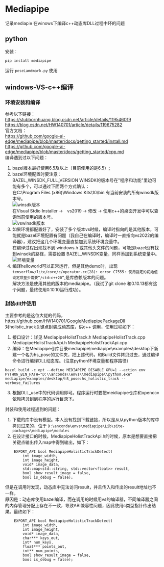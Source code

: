 # Mediapipe 
记录mediapie 在winows下编译c++动态库DLL过程中环的问题
## python
安装：
```
pip install mediapipe
``` 
运行 `poseLandmark.py` 使用

## windows-VS-c++编译
### 环境安装和编译
参考以下链接：  
https://stubbornhuang.blog.csdn.net/article/details/119546019  
https://blog.csdn.net/HW140701/article/details/119675282  
官方文档：  
https://github.com/google-ai-edge/mediapipe/blob/master/docs/getting_started/install.md  
https://github.com/google-ai-edge/mediapipe/blob/master/docs/getting_started/cpp.md  
编译遇到过以下问题：  
1. bazel版本最好使用6.5及以上（目前使用的是6.5）;  
2. bazel环境配置时要注意：  
BAZEL_WINSDK_FULL_VERSION WINSDK的版本号在"程序和功能"里边可能有多个，可以通过下面两个方式确认：  
在C:\Program Files (x86)\Windows Kits\10\bin 有当前安装的所有winsdk版本号。  
![winsdk版本]("./sources/1.png")  
在Visual Stdio Installer ->　vs2019 -> 修改 -> 使用c++的桌面开发中可以查询当前使用的版本号。  
![vswinsdk版本]("./sources/2.png")  
3. 如果环境都配置好了，安装了多个版本vs时候，编译时指向的是其他版本，可能就是bazel环境配置有问题（我自己在编译时，编译时一直指向vs2022的编译器），建议把这几个环境变量直接加到系统环境变量中。  
在编译过程出现找不到 windows.h 或其他头文件的问题，可能是bazel没有找到winsdk的路径，需要设置 BAZEL_WINSDK变量，同样添加到系统变量中。  
![环境变量]("./sources/3.png")
4. 编译helloworld可以正常运行，但是其他demo时，出现 `tensorflow/lite/core/c/operator.cc(28): error C7555: 使用指定的初始值设定项至少需要“/std:c++20”`,是库依赖版本的问题。  
解决方法是使用其他的版本的mediapipe。（我试了git clone 和0.10.13都有这个问题，最终使用0.10.10运行成功）。  
### 封装dll并使用
主要参考的是这位大佬的代码，https://github.com/HW140701/GoogleMediapipePackageDll  
对holistic_track关键点封装成动态库，供c++ 调用，使用过程如下：  
1. 接口设计：详见 MediapipeHolistTrack.h MediapipeHolistTrack.cpp MediapipeHolistTrackApi.h MediapipeHolistTrackApi.cpp
2. 编译：在Mediapipe仓库目录mediapipe\mediapipe\examples\desktop下新建一个名为hs_pose的文件夹，把上述代码，和Build文件拷贝过去，通过编译命令进行编译DLL动态库。（注意python环境变量和程序路径）
 ```
bazel build -c opt --define MEDIAPIPE_DISABLE_GPU=1 --action_env PYTHON_BIN_PATH="D:\\anconda\\envs\\mediapipe\\python.exe" mediapipe/examples/desktop/hS_pose:hs_holistic_track --verbose_failures
```
3. 根据DLL_use中的代码调用即可。程序运行时要把meidiapipe仓库和openccv依赖拷贝到到程序的运行目录下。  

封装和使用过程遇到的问题：
1. 下载的库中没有模型。本人没有找到下载链接，所以是从从python版本的库中拷贝过来的，位于 `D:\anconda\envs\mediapipe\Lib\site-packages\mediapipe\modules`
2. 在设计接口的时候，MediapipeHolistTrackApi.h的时候，原本是想要直接把关键点输出传入map中得到输出，如下：
```
	EXPORT_API bool MediapipeHolisticTrackDetect(
		int image_width, 
		int image_height,
		void* image_data, 
        std::map<std::string, std::vector<float>> result,
		bool show_result_image = false,
		bool is_debug = false);
```
但是在调用时发现，动态库中无法访问result，并且传入和传出的result地址也不一样。  
原因是：动态库使用bazel编译，而在调用的时候用vs的编译器，不同编译器之间的内存管理分配上存在不一致，导致ABI兼容性问题，因此使用c类型指针传出结果。最终如下：
```
	EXPORT_API bool MediapipeHolisticTrackDetect(
		int image_width, 
		int image_height,
		void* image_data, 
		char*** keys_out,
		int* num_keys,
		float*** points_out,
		int** num_points,
		bool show_result_image = false,
		bool is_debug = false);
```

